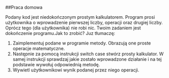 ##Praca domowa

Podany kod jest niedokończonym prostym kalkulatorem. Program prosi użytkownika o wprowadzenie pierwszej liczby, operacji oraz drugiej liczby. Oprócz tego (dla użytkownika) nie robi nic. Twoim zadaniem jest dokończenie programu.Jak to zrobić? Juz tłumaczę:

1. Zaimplementuj podane w programie metody. Obrazują one proste operacje matematyczne.
2. Następnie za pomocą instrukcji switch case stwórz prosty kalkulator. W samej instrukcji sprawdzaj jakie zostało wprowadzone działanie i na tej podstawie wywołuj odpowiednią metodę.
3. Wywietl użytkownikowi wynik podanej przez niego operacji.